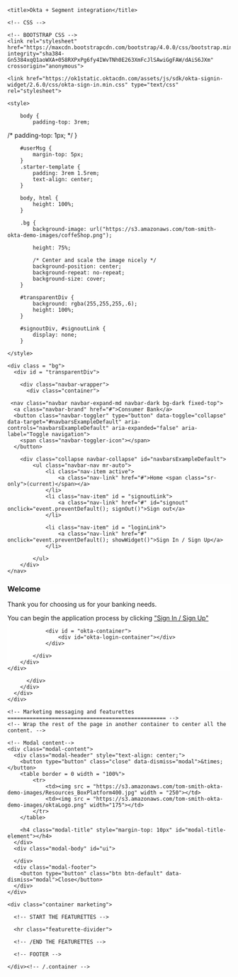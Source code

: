 <!DOCTYPE html>
<html lang="en">
  <head>
	<meta charset="utf-8">
	<meta http-equiv="X-UA-Compatible" content="IE=edge">
	<meta name="viewport" content="width=device-width, initial-scale=1">
	<!-- The above 3 meta tags *must* come first in the head; any other head content must come *after* these tags -->
	<meta name="description" content="">
	<meta name="author" content="">

	<title>Okta + Segment integration</title>

	<!-- CSS -->

	<!-- BOOTSTRAP CSS -->
	<link rel="stylesheet" href="https://maxcdn.bootstrapcdn.com/bootstrap/4.0.0/css/bootstrap.min.css" integrity="sha384-Gn5384xqQ1aoWXA+058RXPxPg6fy4IWvTNh0E263XmFcJlSAwiGgFAW/dAiS6JXm" crossorigin="anonymous">

	<link href="https://ok1static.oktacdn.com/assets/js/sdk/okta-signin-widget/2.6.0/css/okta-sign-in.min.css" type="text/css" rel="stylesheet">

	<style>

		body {
			padding-top: 3rem;
		
/*			padding-top: 1px;
*/		}

		#userMsg {
			margin-top: 5px;
		}
		.starter-template {
			padding: 3rem 1.5rem;
			text-align: center;
		}

		body, html {
			height: 100%;
		}

		.bg { 
			background-image: url("https://s3.amazonaws.com/tom-smith-okta-demo-images/coffeShop.png");

			height: 75%; 

			/* Center and scale the image nicely */
			background-position: center;
			background-repeat: no-repeat;
			background-size: cover;
		}

		#transparentDiv {
			background: rgba(255,255,255,.6);
			height: 100%;
		}

		#signoutDiv, #signoutLink {
			display: none;
		}

	</style>

<!-- ********** JAVASCRIPT ***************** -->

<!-- SEGMENT.IO -->
<script type="text/javascript">
	!function(){var analytics=window.analytics=window.analytics||[];if(!analytics.initialize)if(analytics.invoked)window.console&&console.error&&console.error("Segment snippet included twice.");else{analytics.invoked=!0;analytics.methods=["trackSubmit","trackClick","trackLink","trackForm","pageview","identify","reset","group","track","ready","alias","debug","page","once","off","on"];analytics.factory=function(t){return function(){var e=Array.prototype.slice.call(arguments);e.unshift(t);analytics.push(e);return analytics}};for(var t=0;t<analytics.methods.length;t++){var e=analytics.methods[t];analytics[e]=analytics.factory(e)}analytics.load=function(t,e){var n=document.createElement("script");n.type="text/javascript";n.async=!0;n.src=("https:"===document.location.protocol?"https://":"http://")+"cdn.segment.com/analytics.js/v1/"+t+"/analytics.min.js";var o=document.getElementsByTagName("script")[0];o.parentNode.insertBefore(n,o);analytics._loadOptions=e};analytics.SNIPPET_VERSION="4.1.0";
	analytics.load("tR8O4O9BeNdSi78OePN6sH45IgASSieh");
	analytics.page();
	}}();
</script>

<!-- OKTA AUTHN WIDGET -->

<script src="https://ok1static.oktacdn.com/assets/js/sdk/okta-auth-js/1.8.0/okta-auth-js.min.js" type="text/javascript"></script>

<script src="https://ok1static.oktacdn.com/assets/js/sdk/okta-signin-widget/2.6.0/js/okta-sign-in.min.js" type="text/javascript"></script>

<!-- JQUERY -->
<script src="https://code.jquery.com/jquery-3.2.1.min.js" integrity="sha256-hwg4gsxgFZhOsEEamdOYGBf13FyQuiTwlAQgxVSNgt4=" crossorigin="anonymous"></script>

<!-- BOOTSTRAP JS-->
<script src="https://maxcdn.bootstrapcdn.com/bootstrap/4.0.0/js/bootstrap.min.js" integrity="sha384-JZR6Spejh4U02d8jOt6vLEHfe/JQGiRRSQQxSfFWpi1MquVdAyjUar5+76PVCmYl" crossorigin="anonymous"></script>

<script src="https://cdnjs.cloudflare.com/ajax/libs/popper.js/1.12.9/umd/popper.min.js" integrity="sha384-ApNbgh9B+Y1QKtv3Rn7W3mgPxhU9K/ScQsAP7hUibX39j7fakFPskvXusvfa0b4Q" crossorigin="anonymous"></script>

<script>

var oktaSignIn = new OktaSignIn({
	baseUrl: '{{OKTA_TENANT}}',
	clientId: '{{OKTA_CLIENT_ID}}',
	redirectUri: '{{OKTA_REDIRECT_URI}}',

	authParams: {
		scopes: ['openid', 'email', 'profile', 'address', 'phone']
	},

	registration: {
		parseSchema: function(schema, onSuccess, onFailure) {
			// handle parseSchema callback
			onSuccess(schema)
		},
		preSubmit: function (postData, onSuccess, onFailure) {
			// handle preSubmit callback
			onSuccess(postData)
		},
		postSubmit: function (response, onSuccess, onFailure) {
			// handle postsubmit callback

			onSuccess(response)

			localStorage.setItem("reg_state", "new_reg")

		}
	},
	features: {
		// Used to enable registration feature on the widget.
		// https://github.com/okta/okta-signin-widget#feature-flags
		registration: true // REQUIRED
	}
})

window.onload = function() {

	$("#okta-container").hide()
	localStorage.setItem("reg_state", "none")

	oktaSignIn.session.get(function (res) {
		// Session exists, show logged in state.
		if (res.status === 'ACTIVE') {
			console.log("there is an okta session")

			console.dir(res)

			setWelcome(res.login)

			analytics.identify(
				localStorage.userID,
				{
					name: localStorage.name,
					email: localStorage.email
				},
				{
					integrations: {
						'Salesforce': true
				}
			})

analytics.identify('1234554321', {
  name: 'Peter Gibbons',
  title: 'VP of Derp',
  email: 'peter.gibbons@initech.com',
  company: {id: 666, name: 'Initech'},
  phone: '570-690-4150',
  state: 'California',
  rating: 'Hot',
  address: {
    city: 'east greenwich',
    postalCode: '94115',
    country: 'USA',
    street: '19123 forest lane',
    state: 'RI'
  }
}, { 
  'integrations':{
    'Salesforce': true
  }
});

		}
	  // No session, or error retrieving the session. Render the Sign-In Widget.
	  else if (res.status === 'INACTIVE') {
	    oktaSignIn.renderEl(
	      {el: '#okta-login-container'},
	      function success(res) {
	      	if (res.status === "SUCCESS") {
	      		console.log("success!!")
		      	console.log("the status is: " + res.claims)
		      	console.dir(res.claims)
		      	oktaSignIn.hide()
		      	$("#okta-container").hide()


		      	if (localStorage.getItem("reg_state") === "new_reg") {
		      		console.log("this is a new registration.")
		      		localStorage.setItem("reg_state", "none")

		      		// $.post('/setSession', {"idToken": res.idToken}, function(data) {
		      		// 	console.log("after trying to set the session, the result is: " + data.result)

          //           }, "json")
				}
				// localStorage.setItem("given_name", res.claims.given_name)

				console.log("the id_token is: " + res.idToken)
				console.dir(res)

				setWelcome(res.claims.given_name)

				localStorage.setItem("userID", res.claims.sub)
				localStorage.setItem("name", res.claims.given_name + " " + res.claims.family_name)
				localStorage.setItem("email", res.claims.preferred_username)

				// analytics.identify(res.claims.sub, {
				// 	name: res.claims.given_name + " " + res.claims.family_name,
				// 	email: res.claims.preferred_username
				// })

				// analytics.identify(localStorage.userID, {
				// 	name: localStorage.name,
				// 	email: localStorage.email
				// })
				// analytics.identify(
				// 	localStorage.userID,
				// 	{
				// 		name: localStorage.name,
				// 		email: localStorage.email
				// 	},
				// 	{ 
				// 		integrations: {
				// 			'Salesforce': true
				// 	}
				// })

analytics.identify('1234554321', {
  name: 'Peter Gibbons',
  title: 'VP of Derp',
  email: 'peter.gibbons@initech.com',
  company: {id: 666, name: 'Initech'},
  phone: '570-690-4150',
  state: 'California',
  rating: 'Hot',
  address: {
    city: 'east greenwich',
    postalCode: '94115',
    country: 'USA',
    street: '19123 forest lane',
    state: 'RI'
  }
}, { 
  'integrations':{
    'Salesforce': true
  }
});


			}
		},
	      function error(err) {
	      	console.log("there was an error: " + err)
	        // handleError(err)
	      }
	    )
	  }
	})
}

function setWelcome(given_name) {

// alert("hi user!!")
	var msg = "<h4>Welcome to Consumer Bank, " + given_name + "!</h4>"
	msg += "<p>To start your line of credit, you can stop by one of our branches.</p>"
	msg += "<p>Or, you can get a $500 line of credit immediately by clicking <a href = 'dlduplexfacialmatch.htm'>here</a>.</p>"

	$("#userMsg").html(msg)
	$("#loginLink").hide()
	$("#signoutLink").show()

}

function showWidget() {
	$("#userMsg").html("")
	$("#okta-container").show()

	oktaSignIn.show()
}

</script>

<script>

function signOut() {
	oktaSignIn.session.close(function (err) {
		if (err) {
			// The user has not been logged out, perform some error handling here.
			return
		}
		location.reload(true)
	})
}

</script>

</head>


<!-- NAVBAR
================================================== -->
<body>


	<div class = "bg">
	  <div id = "transparentDiv">

		<div class="navbar-wrapper">
		  <div class="container">

<!-- 	        <nav class="navbar navbar-inverse navbar-static-top">
			  <div class="container">
				<div class="navbar-header">
				  <button type="button" class="navbar-toggle collapsed" data-toggle="collapse" data-target="#navbar" aria-expanded="false" aria-controls="navbar">
					<span class="sr-only">Toggle navigation</span>
					<span class="icon-bar"></span>
					<span class="icon-bar"></span>
					<span class="icon-bar"></span>
				  </button>
				  <a class="navbar-brand" href="#">Solar System API</a>
				</div>
				<div id="navbar" class="navbar-collapse collapse">
				  <ul class="nav navbar-nav">
					<li class="active"><a href="#">Home</a></li>
					<li id = "loginLink"><a href="#" onclick="event.preventDefault(); renderWidget()">Log in</a></li>
					<li id = "registerLink"><a href="#" onclick="event.preventDefault(); register()">Register</a></li>
					<li id = "signoutLink"><a href="#" onclick="event.preventDefault(); signOut()" id="signout">Sign out</a></li>
					<li><a href="#" target = "_blank">Github</a></li>
				  </ul>
				</div>
			  </div>
			</nav>
 -->	
	 <nav class="navbar navbar-expand-md navbar-dark bg-dark fixed-top">
	  <a class="navbar-brand" href="#">Consumer Bank</a>
	  <button class="navbar-toggler" type="button" data-toggle="collapse" data-target="#navbarsExampleDefault" aria-controls="navbarsExampleDefault" aria-expanded="false" aria-label="Toggle navigation">
		<span class="navbar-toggler-icon"></span>
	  </button>

		<div class="collapse navbar-collapse" id="navbarsExampleDefault">
			<ul class="navbar-nav mr-auto">
				<li class="nav-item active">
					<a class="nav-link" href="#">Home <span class="sr-only">(current)</span></a>
				</li>
				<li class="nav-item" id = "signoutLink">
					<a class="nav-link" href="#" id="signout" onclick="event.preventDefault(); signOut()">Sign out</a>
				</li>

				<li class="nav-item" id = "loginLink">
					<a class="nav-link" href="#" onclick="event.preventDefault(); showWidget()">Sign In / Sign Up</a>
				</li>

			</ul>
		</div>
	</nav>

<div class="container">
  <div class="row">
	<div class="col-sm">
		<div class="card" style="background: rgba(255,255,255,.7); margin-top: 20px">
			<div class="card-body" id ="ui">
				<div id = "userMsg">
					<h3>Welcome</h3>
					<p>Thank you for choosing us for your banking needs.<p>
					<p>You can begin the application process by clicking <a href="#" onclick="event.preventDefault(); showWidget()">"Sign In / Sign Up"</a></p>
				</div>

				<div id = "okta-container">
					<div id="okta-login-container"></div>
				</div>

			</div>
		</div>
	</div>
  </div>
</div>

		  </div>
		</div>
	  </div>
	</div>

	<!-- Marketing messaging and featurettes
	================================================== -->
	<!-- Wrap the rest of the page in another container to center all the content. -->

<!-- Modal -->
<div id="myModal" class="modal fade" role="dialog">
  <div class="modal-dialog">

	<!-- Modal content-->
	<div class="modal-content">
	  <div class="modal-header" style="text-align: center;">
		<button type="button" class="close" data-dismiss="modal">&times;</button>
		<table border = 0 width = "100%">
			<tr>
				<td><img src = "https://s3.amazonaws.com/tom-smith-okta-demo-images/Resources_BoxPlatform400.jpg" width = "250"></td>
				<td><img src = "https://s3.amazonaws.com/tom-smith-okta-demo-images/oktaLogo.png" width="175"></td>
			</tr>
		</table>
		
		<h4 class="modal-title" style="margin-top: 10px" id="modal-title-element"></h4>
	  </div>
	  <div class="modal-body" id="ui">

	  </div>
	  <div class="modal-footer">
		<button type="button" class="btn btn-default" data-dismiss="modal">Close</button>
	  </div>
	</div>

  </div>
</div>

<!--       <div class="row featurette">
		<div class="col-md-7">
		  <h2 class="featurette-heading">Great Projects start with you.</h2>
		</div>
	  </div>
 -->

	<div class="container marketing">

	  <!-- START THE FEATURETTES -->

	  <hr class="featurette-divider">

<!--       <div class="row featurette">
		<div class="col-md-7">
		  <h2 class="featurette-heading">Great Projects start with you.</h2>
		</div>
	  </div> -->

	  <!-- /END THE FEATURETTES -->

	  <!-- FOOTER -->
<!--       <footer>
		<p>&copy; Big Project, Inc. &middot; <a href="#">Privacy</a> &middot; <a href="#">Terms</a></p>
	  </footer>
 -->
	</div><!-- /.container -->

  </body>
</html>